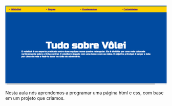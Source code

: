 ![preview](./assets/preview.png)

Nesta aula nós aprendemos a programar uma página html e css, com base em um projeto que criamos. 
